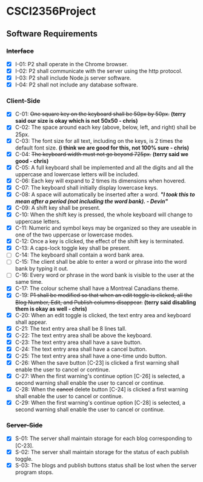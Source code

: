 # CSCI2356Project

## Software Requirements

### <s>Interface</s>

- [x] I-01: P2 shall operate in the Chrome browser.
- [x] I-02: P2 shall communicate with the server using the http protocol.
- [x] I-03: P2 shall include Node.js server software.
- [x] I-04: P2 shall not include any database software.

### Client-Side

- [x] C-01: <s>One square key on the keyboard shall be 50px by 50px.</s> <strong>(terry said our size is okay which is not 50x50 - chris)</strong>
- [x] C-02: The space around each key (above, below, left, and right) shall
      be 25px.
- [x] C-03: The font size for all text, including on the keys, is 2 times the default
      font size. <strong>(i think we are good for this, not 100% sure - chris)</strong>
- [x] C-04: <s>The keyboard width must not go beyond 725px.</s> <strong>(terry said we good - chris)</strong>
- [x] C-05: A full keyboard shall be implemented and all the digits and all the uppercase and
      lowercase letters will be included.
- [x] C-06: Each key will expand to 2 times its dimensions when hovered.
- [x] C-07: The keyboard shall initially display lowercase keys.
- [x] C-08: A space will automatically be inserted after a word. **_"I took this to mean after a period (not including the word bank). - Devin"_**
- [x] C-09: A shift key shall be present.
- [x] C-10: When the shift key is pressed, the whole keyboard will change
      to uppercase letters.
- [x] C-11: Numeric and symbol keys may be organized so they are useable
      in one of the two uppercase or lowercase modes.
- [x] C-12: Once a key is clicked, the effect of the shift key is terminated.
- [x] C-13: A caps-lock toggle key shall be present.
- [ ] C-14: The keyboard shall contain a word bank area.
- [ ] C-15: The client shall be able to enter a word or phrase into the word
      bank by typing it out.
- [ ] C-16: Every word or phrase in the word bank is visible to the user at
      the same time.
- [x] C-17: The colour scheme shall have a Montreal Canadians theme.
- [x] C-19: <s>P1 shall be modified so that when an edit toggle is
      clicked, all the Blog Number, Edit, and Publish columns disappear.</s> <strong>(terry said disabling them is okay as well - chris)</strong>
- [x] C-20: When an edit toggle is clicked, the text entry area and keyboard shall appear.
- [x] C-21: The text entry area shall be 8 lines tall.
- [x] C-22: The text entry area shall be above the keyboard.
- [x] C-23: The text entry area shall have a save button.
- [x] C-24: The text entry area shall have a cancel button.
- [x] C-25: The text entry area shall have a one-time undo button.
- [x] C-26: When the save button [C-23] is clicked a first warning shall
      enable the user to cancel or continue.
- [x] C-27: When the first warning's continue option [C-26] is selected, a
      second warning shall enable the user to cancel or continue.
- [x] C-28: When the <s>cancel</s> delete button [C-24] is clicked a first warning
      shall enable the user to cancel or continue.
- [x] C-29: When the first warning's continue option [C-28] is selected,
      a second warning shall enable the user to cancel or continue.

### <s>Server-Side</s>

- [x] S-01: The server shall maintain storage for each blog corresponding to [C-23].
- [x] S-02: The server shall maintain storage for the status of each publish
      toggle.
- [x] S-03: The blogs and publish buttons status shall be lost when
      the server program stops.
